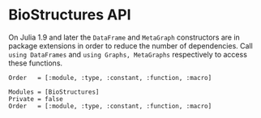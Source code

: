 # BioStructures API

On Julia 1.9 and later the `DataFrame` and `MetaGraph` constructors are in package extensions in order to reduce the number of dependencies.
Call `using DataFrames` and `using Graphs, MetaGraphs` respectively to access these functions.

```@index
Order   = [:module, :type, :constant, :function, :macro]
```

```@autodocs
Modules = [BioStructures]
Private = false
Order   = [:module, :type, :constant, :function, :macro]
```
